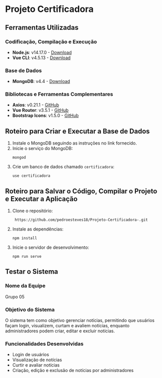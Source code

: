 # Projeto Certificadora

## Ferramentas Utilizadas

### Codificação, Compilação e Execução
- **Node.js**: v14.17.0 - [Download](https://nodejs.org/)
- **Vue CLI**: v4.5.13 - [Download](https://cli.vuejs.org/)

### Base de Dados
- **MongoDB**: v4.4 - [Download](https://www.mongodb.com/try/download/community)

### Bibliotecas e Ferramentas Complementares
- **Axios**: v0.21.1 - [GitHub](https://github.com/axios/axios)
- **Vue Router**: v3.5.1 - [GitHub](https://github.com/vuejs/vue-router)
- **Bootstrap Icons**: v1.5.0 - [GitHub](https://github.com/twbs/icons)

## Roteiro para Criar e Executar a Base de Dados

1. Instale o MongoDB seguindo as instruções no link fornecido.
2. Inicie o serviço do MongoDB:
   ```
   mongod
   ```
3. Crie um banco de dados chamado `certificadora`:
   ```
   use certificadora
   ```

## Roteiro para Salvar o Código, Compilar o Projeto e Executar a Aplicação

1. Clone o repositório:
   ```
    https://github.com/pedroesteves18/Projeto-Certificadora-.git
   ```
2. Instale as dependências:
   ```
   npm install
   ```
3. Inicie o servidor de desenvolvimento:
   ```
   npm run serve
   ```

## Testar o Sistema

### Nome da Equipe
Grupo 05

### Objetivo do Sistema
O sistema tem como objetivo gerenciar notícias, permitindo que usuários façam login, visualizem, curtam e avaliem notícias, enquanto administradores podem criar, editar e excluir notícias.

### Funcionalidades Desenvolvidas
- Login de usuários
- Visualização de notícias
- Curtir e avaliar notícias
- Criação, edição e exclusão de notícias por administradores

